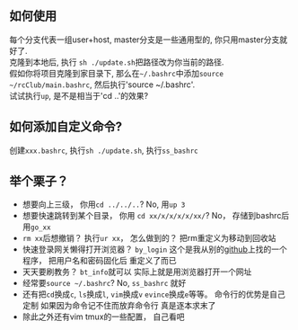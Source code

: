 ## 如何使用
每个分支代表一组user+host, master分支是一些通用型的, 你只用master分支就好了.  
克隆到本地后, 执行 `sh ./update.sh`把路径改为你当前的路径.  
假如你将项目克隆到家目录下, 那么在`~/.bashrc`中添加`source ~/rcClub/main.bashrc`, 然后执行'source ~/.bashrc'.  
试试执行`up`, 是不是相当于'cd ..'的效果?  

## 如何添加自定义命令?
创建`xxx.bashrc`, 执行`sh ./update.sh`, 执行`ss_bashrc`

## 举个栗子？
* 想要向上三级， 你用`cd ../../..`? No, 用`up 3`
* 想要快速跳转到某个目录， 你用 `cd xx/x/x/x/x/xx/`? No， 存储到bashrc后用`go_xx`
* `rm xx`后想撤销？ 执行`ur xx`， 怎么做到的？ 把rm重定义为移动到回收站
* 快速登录网关懒得打开浏览器？ `by_login` 这个是我从别的[github](https://github.com/wzyuliyang/byrlogin)上找的一个程序， 把用户名和密码固化后 重定义了而已
* 天天要刷教务？ `bt_info`就可以 实际上就是用浏览器打开一个网址
* 经常要`source ~/.bashrc`? No, `ss_bashrc` 就好
* 还有把`cd`换成`c`, `ls`换成`l`, `vim`换成`v` `evince`换成`e`等等。 命令行的优势是自己定制 如果因为命令记不住而放弃命令行 真是逐本求末了
* 除此之外还有vim tmux的一些配置， 自己看吧
